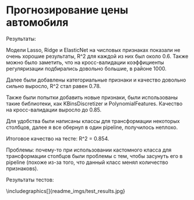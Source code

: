 # Прогнозирование цены автомобиля


Результаты: 

Модели Lasso, Ridge и ElasticNet на числовых признаках показали не очень хорошие результаты, R^2 для каждой из них был около 0.6. Также можно было заметить, что на кросс-валидации коэффициенты регуляризации подбирались довольно большие, в районе 1000.

Далее были добавлены категориальные признаки и качество довольно сильно выросло, R^2 стал равен 0.78.

Также были попытки добавить новые признаки, были использованы такие библиотеки, как KBinsDiscretizer и PolynomialFeatures. Качество на кросс-валидации выросло до 0.85.

Для удобства были написаны классы для трансформации некоторых столбцов, далее я все обернул в один pipeline, получилось неплохо.

Итоговое качество на тесте: R^2 = 0.854.


Проблемы: почему-то при использовании кастомного класса для трансформации столбцов были проблемы с тем, чтобы засунуть его в pipeline (похоже из-за того, что данный класс менял количество признаковs). 

Результаты тестов:

\includegraphics[]{readme_imgs/test_results.jpg}
